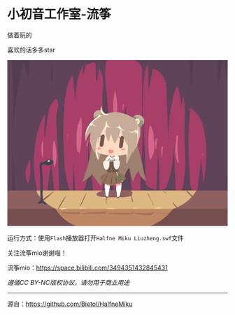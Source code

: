 # 小初音工作室-流筝

做着玩的

喜欢的话多多star

![](./preview.png)

运行方式：使用`Flash`播放器打开`Halfne Miku Liuzheng.swf`文件

关注流筝mio谢谢喵！

流筝mio：https://space.bilibili.com/3494351432845431

*遵循CC BY-NC版权协议，请勿用于商业用途*

---

源自：https://github.com/Bietol/HalfneMiku